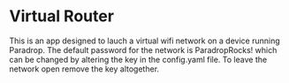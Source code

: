 # Virtual Router
This is an app designed to lauch a virtual wifi network on a device running Paradrop. The default password for the network is ParadropRocks! which can be changed by altering the key in the config.yaml file. To leave the network open remove the key altogether.

